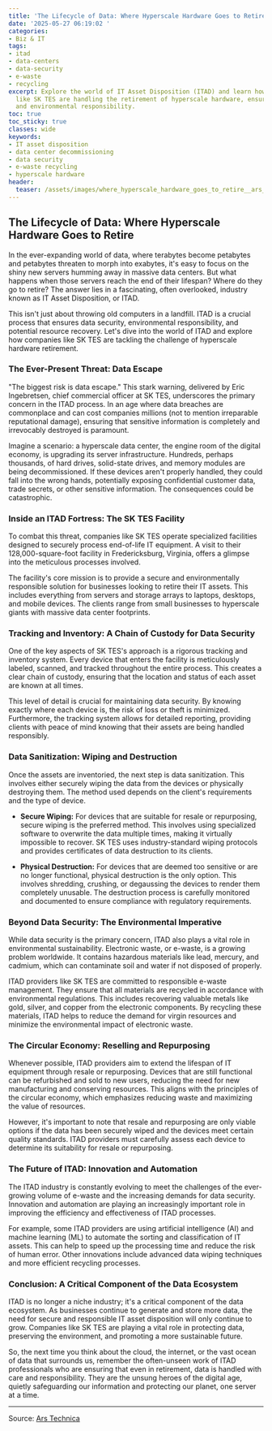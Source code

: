 ```yaml
---
title: 'The Lifecycle of Data: Where Hyperscale Hardware Goes to Retire'
date: '2025-05-27 06:19:02 '
categories:
- Biz & IT
tags:
- itad
- data-centers
- data-security
- e-waste
- recycling
excerpt: Explore the world of IT Asset Disposition (ITAD) and learn how companies
  like SK TES are handling the retirement of hyperscale hardware, ensuring data security
  and environmental responsibility.
toc: true
toc_sticky: true
classes: wide
keywords:
- IT asset disposition
- data center decommissioning
- data security
- e-waste recycling
- hyperscale hardware
header:
  teaser: /assets/images/where_hyperscale_hardware_goes_to_retire__ars_visi_20250527061902.jpg
---
```


## The Lifecycle of Data: Where Hyperscale Hardware Goes to Retire

In the ever-expanding world of data, where terabytes become petabytes and petabytes threaten to morph into exabytes, it's easy to focus on the shiny new servers humming away in massive data centers. But what happens when those servers reach the end of their lifespan? Where do they go to retire? The answer lies in a fascinating, often overlooked, industry known as IT Asset Disposition, or ITAD.

This isn't just about throwing old computers in a landfill. ITAD is a crucial process that ensures data security, environmental responsibility, and potential resource recovery. Let's dive into the world of ITAD and explore how companies like SK TES are tackling the challenge of hyperscale hardware retirement.

### The Ever-Present Threat: Data Escape

"The biggest risk is data escape." This stark warning, delivered by Eric Ingebretsen, chief commercial officer at SK TES, underscores the primary concern in the ITAD process. In an age where data breaches are commonplace and can cost companies millions (not to mention irreparable reputational damage), ensuring that sensitive information is completely and irrevocably destroyed is paramount.

Imagine a scenario: a hyperscale data center, the engine room of the digital economy, is upgrading its server infrastructure. Hundreds, perhaps thousands, of hard drives, solid-state drives, and memory modules are being decommissioned. If these devices aren't properly handled, they could fall into the wrong hands, potentially exposing confidential customer data, trade secrets, or other sensitive information. The consequences could be catastrophic.

### Inside an ITAD Fortress: The SK TES Facility

To combat this threat, companies like SK TES operate specialized facilities designed to securely process end-of-life IT equipment. A visit to their 128,000-square-foot facility in Fredericksburg, Virginia, offers a glimpse into the meticulous processes involved.

The facility's core mission is to provide a secure and environmentally responsible solution for businesses looking to retire their IT assets. This includes everything from servers and storage arrays to laptops, desktops, and mobile devices. The clients range from small businesses to hyperscale giants with massive data center footprints.

### Tracking and Inventory: A Chain of Custody for Data Security

One of the key aspects of SK TES's approach is a rigorous tracking and inventory system. Every device that enters the facility is meticulously labeled, scanned, and tracked throughout the entire process. This creates a clear chain of custody, ensuring that the location and status of each asset are known at all times.

This level of detail is crucial for maintaining data security. By knowing exactly where each device is, the risk of loss or theft is minimized. Furthermore, the tracking system allows for detailed reporting, providing clients with peace of mind knowing that their assets are being handled responsibly.

### Data Sanitization: Wiping and Destruction

Once the assets are inventoried, the next step is data sanitization. This involves either securely wiping the data from the devices or physically destroying them. The method used depends on the client's requirements and the type of device.

*   **Secure Wiping:** For devices that are suitable for resale or repurposing, secure wiping is the preferred method. This involves using specialized software to overwrite the data multiple times, making it virtually impossible to recover. SK TES uses industry-standard wiping protocols and provides certificates of data destruction to its clients.

*   **Physical Destruction:** For devices that are deemed too sensitive or are no longer functional, physical destruction is the only option. This involves shredding, crushing, or degaussing the devices to render them completely unusable. The destruction process is carefully monitored and documented to ensure compliance with regulatory requirements.

### Beyond Data Security: The Environmental Imperative

While data security is the primary concern, ITAD also plays a vital role in environmental sustainability. Electronic waste, or e-waste, is a growing problem worldwide. It contains hazardous materials like lead, mercury, and cadmium, which can contaminate soil and water if not disposed of properly.

ITAD providers like SK TES are committed to responsible e-waste management. They ensure that all materials are recycled in accordance with environmental regulations. This includes recovering valuable metals like gold, silver, and copper from the electronic components. By recycling these materials, ITAD helps to reduce the demand for virgin resources and minimize the environmental impact of electronic waste.

### The Circular Economy: Reselling and Repurposing

Whenever possible, ITAD providers aim to extend the lifespan of IT equipment through resale or repurposing. Devices that are still functional can be refurbished and sold to new users, reducing the need for new manufacturing and conserving resources. This aligns with the principles of the circular economy, which emphasizes reducing waste and maximizing the value of resources.

However, it's important to note that resale and repurposing are only viable options if the data has been securely wiped and the devices meet certain quality standards. ITAD providers must carefully assess each device to determine its suitability for resale or repurposing.

### The Future of ITAD: Innovation and Automation

The ITAD industry is constantly evolving to meet the challenges of the ever-growing volume of e-waste and the increasing demands for data security. Innovation and automation are playing an increasingly important role in improving the efficiency and effectiveness of ITAD processes.

For example, some ITAD providers are using artificial intelligence (AI) and machine learning (ML) to automate the sorting and classification of IT assets. This can help to speed up the processing time and reduce the risk of human error. Other innovations include advanced data wiping techniques and more efficient recycling processes.

### Conclusion: A Critical Component of the Data Ecosystem

ITAD is no longer a niche industry; it's a critical component of the data ecosystem. As businesses continue to generate and store more data, the need for secure and responsible IT asset disposition will only continue to grow. Companies like SK TES are playing a vital role in protecting data, preserving the environment, and promoting a more sustainable future.

So, the next time you think about the cloud, the internet, or the vast ocean of data that surrounds us, remember the often-unseen work of ITAD professionals who are ensuring that even in retirement, data is handled with care and responsibility. They are the unsung heroes of the digital age, quietly safeguarding our information and protecting our planet, one server at a time.


---

Source: [Ars Technica ](https://arstechnica.com/information-technology/2025/05/where-hyperscale-hardware-goes-to-retire-ars-visits-a-very-big-itad-site/)
